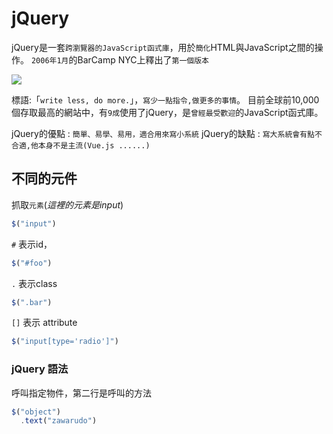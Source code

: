 # jQuery

jQuery是一套`跨瀏覽器的JavaScript函式庫`，用於`簡化`HTML與JavaScript之間的操作。
`2006年1月`的BarCamp NYC上釋出了`第一個版本`

![](https://cdn.discordapp.com/attachments/667331274527997968/971947888601088091/unknown.png)

標語:「`write less, do more.`」，`寫少一點指令,做更多的事情`。
目前全球前10,000個存取最高的網站中，有`9成`使用了jQuery，是`曾經最受歡迎`的JavaScript函式庫。

jQuery的優點 : `簡單、易學、易用，適合用來寫小系統`
jQuery的缺點 : `寫大系統會有點不合適,他本身不是主流(Vue.js ......)`

## 不同的元件

抓取`元素`(*這裡的元素是input*)
```js
$("input")
```

`#` 表示id，
```js
$("#foo")
```

`.` 表示class
```js
$(".bar")
```

`[]` 表示 attribute
```js
$("input[type='radio']")
```

### jQuery 語法

呼叫指定物件，第二行是呼叫的方法
```js
$("object")
  .text("zawarudo")
```



